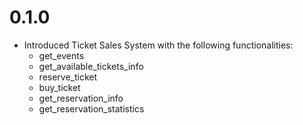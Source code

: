 0.1.0
===========
* Introduced Ticket Sales System with the following functionalities:
  - get_events
  - get_available_tickets_info
  - reserve_ticket
  - buy_ticket
  - get_reservation_info
  - get_reservation_statistics

